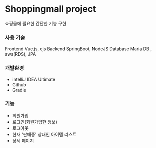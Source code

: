 # Shoppingmall project
쇼핑몰에 필요한 간단한 기능 구현

### 사용 기술
Frontend	Vue.js, ejs
Backend	SpringBoot, NodeJS
Database	Maria DB , aws(RDS), JPA

### 개발환경
- intelliJ IDEA Ultimate
- Github
- Gradle

### 기능
- 회원가입
- 로그인(회원가입한 정보)
- 로그아웃
- 현재 '판매중' 상태인 아이템 리스트
- 상세 페이지
